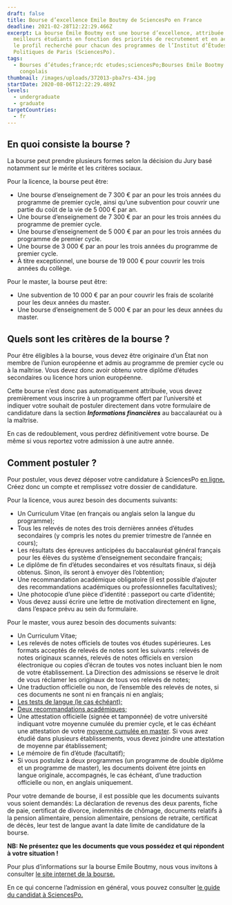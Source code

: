 ```yaml
---
draft: false
title: Bourse d’excellence Emile Boutmy de SciencesPo en France
deadline: 2021-02-28T12:22:29.466Z
excerpt: La bourse Émile Boutmy est une bourse d’excellence, attribuée aux
  meilleurs étudiants en fonction des priorités de recrutement et en accord avec
  le profil recherché pour chacun des programmes de l’Institut d’Études
  Politiques de Paris (SciencesPo).
tags:
  - Bourses d’études;france;rdc etudes;sciencesPo;Bourses Emile Bootmy pour
    congolais
thumbnail: /images/uploads/372013-pba7rs-434.jpg
startDate: 2020-08-06T12:22:29.489Z
levels:
  - undergraduate
  - graduate
targetCountries:
  - fr
---
```

## En quoi consiste la bourse ?

La bourse peut prendre plusieurs formes selon la décision du Jury basé notamment sur le mérite et les critères sociaux.

Pour la licence, la bourse peut être:

* Une bourse d’enseignement de 7 300 € par an pour les trois années du programme de premier cycle, ainsi qu’une subvention pour couvrir une partie du coût de la vie de 5 000 € par an.
* Une bourse d’enseignement de 7 300 € par an pour les trois années du programme de premier cycle.
* Une bourse d’enseignement de 5 000 € par an pour les trois années du programme de premier cycle.
* Une bourse de 3 000 € par an pour les trois années du programme de premier cycle.
* À titre exceptionnel, une bourse de 19 000 € pour couvrir les trois années du collège. 

Pour le master, la bourse peut être:

* Une subvention de 10 000 € par an pour couvrir les frais de scolarité pour les deux années du master.
* Une bourse d’enseignement de 5 000 € par an pour les deux années du master.

## Quels sont les critères de la bourse ?

Pour être éligibles à la bourse, vous devez être originaire d’un État non membre de l’union européenne et admis au programme de premier cycle ou à la maîtrise. Vous devez donc avoir obtenu votre diplôme d’études secondaires ou licence hors union européenne.

Cette bourse n’est donc pas automatiquement attribuée, vous devez premièrement vous inscrire à un programme offert par l’université et indiquer votre souhait de postuler directement dans votre formulaire de candidature dans la section _**Informations financières**_ au baccalauréat ou à la maîtrise. 

En cas de redoublement, vous perdrez définitivement votre bourse. De même si vous reportez votre admission à une autre année.

## Comment postuler ?

Pour postuler, vous devez déposer votre candidature à SciencesPo <a href="https://admission.sciencespo.fr/applicants/login" target="_blank" rel="noopener noreferrer">en ligne.</a> Créez donc un compte et remplissez votre dossier de candidature.

Pour la licence, vous aurez besoin des documents suivants:

* Un Curriculum Vitae (en français ou anglais selon la langue du programme); 
* Tous les relevés de notes des trois dernières années d’études secondaires (y compris les notes du premier trimestre de l’année en cours);
* Les résultats des épreuves anticipées du baccalauréat général français pour les élèves du système d’enseignement secondaire français;
* Le diplôme de fin d’études secondaires et vos résultats finaux, si déjà obtenus. Sinon, ils seront à envoyer dès l’obtention; 
* Une recommandation académique obligatoire (il est possible d’ajouter des recommandations académiques ou professionnelles facultatives);
* Une photocopie d’une pièce d’identité : passeport ou carte d’identité;
* Vous devez aussi écrire une lettre de motivation directement en ligne, dans l’espace prévu au sein du formulaire.

Pour le master, vous aurez besoin des documents suivants:

* Un Curriculum Vitae;
* Les relevés de notes officiels de toutes vos études supérieures. Les formats acceptés de relevés de notes sont les suivants : relevés de notes originaux scannés, relevés de notes officiels en version électronique ou copies d’écran de toutes vos notes incluant bien le nom de votre établissement. La Direction des admissions se réserve le droit de vous réclamer les originaux de tous vos relevés de notes;
* Une traduction officielle ou non, de l’ensemble des relevés de notes, si ces documents ne sont ni en français ni en anglais;
* <a href="https://www.sciencespo.fr/admissions/fr/master-international-langue.html" target="_blank" rel="noreferrer noopener">Les tests de langue (le cas échéant);</a>
* <a href="https://www.sciencespo.fr/admissions/fr/master-france-recommendations.html" target="_blank" rel="noreferrer noopener">Deux recommandations académiques;</a>
* Une attestation officielle (signée et tamponnée) de votre université indiquant votre moyenne cumulée du premier cycle, et le cas échéant une attestation de votre <a href="https://www.sciencespo.fr/admissions/fr/master-moyenne.html" target="_blank" rel="noreferrer noopener">moyenne cumulée en master</a>. Si vous avez étudié dans plusieurs établissements, vous devez joindre une attestation de moyenne par établissement;
* Le mémoire de fin d’étude (facultatif);
* Si vous postulez à deux programmes (un programme de double diplôme et un programme de master), les documents doivent être joints en langue originale, accompagnés, le cas échéant, d’une traduction officielle ou non, en anglais uniquement.

Pour votre demande de bourse, il est possible que les documents suivants vous soient demandés: La déclaration de revenus des deux parents, fiche de paie, certificat de divorce, indemnités de chômage, documents relatifs à la pension alimentaire, pension alimentaire, pensions de retraite, certificat de décès, leur test de langue avant la date limite de candidature de la bourse.

**NB: Ne présentez que les documents que vous possédez et qui répondent à votre situation !**

Pour plus d’informations sur la bourse Emile Boutmy, nous vous invitons à consulter <a href="https://www.sciencespo.fr/students/fr/financer/bourses-aides-financieres/boutmy.html" target="_blank" rel="noreferrer noopener">le site internet de la bourse.</a>

En ce qui concerne l’admission en général, vous pouvez consulter <a href="https://www.sciencespo.fr/com/sciencespo-guide-candidat-fr.pd" target="_blank" rel="noreferrer noopener">le guide du candidat à SciencesPo.</a>
